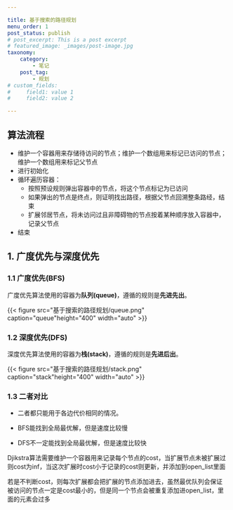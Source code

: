 ```yaml
---

title: 基于搜索的路径规划
menu_order: 1
post_status: publish
# post_excerpt: This is a post excerpt
# featured_image: _images/post-image.jpg
taxonomy:
    category:
        - 笔记
    post_tag:
        - 规划
# custom_fields:
#     field1: value 1
#     field2: value 2

---
```




## 算法流程

- 维护一个容器用来存储待访问的节点；维护一个数组用来标记已访问的节点；维护一个数组用来标记父节点
- 进行初始化
- 循环遍历容器：
  - 按照预设规则弹出容器中的节点，将这个节点标记为已访问
  - 如果弹出的节点是终点，则证明找出路径，根据父节点回溯整条路经，结束
  - 扩展邻居节点，将未访问过且非障碍物的节点按着某种顺序放入容器中，记录父节点
- 结束

## 1. 广度优先与深度优先

### 1.1 广度优先(BFS)

广度优先算法使用的容器为**队列(queue)**，遵循的规则是**先进先出**。

{{< figure src="基于搜索的路径规划/queue.png" caption="queue"height="400" width="auto" >}}

### 1.2 深度优先(DFS)

深度优先算法使用的容器为**栈(stack)**，遵循的规则是**先进后出**。

{{< figure src="基于搜索的路径规划/stack.png" caption="stack"height="400" width="auto" >}}

### 1.3 二者对比

- 二者都只能用于各边代价相同的情况。

- BFS能找到全局最优解，但是速度比较慢

- DFS不一定能找到全局最优解，但是速度比较快

Djikstra算法需要维护一个容器用来记录每个节点的cost，当扩展节点未被扩展过则cost为inf，当这次扩展时cost小于记录的cost则更新，并添加到open_list里面

若是不判断cost，则每次扩展都会把扩展的节点添加进去，虽然最优队列会保证被访问的节点一定是cost最小的，但是同一个节点会被重复添加进open_list，里面的元素会过多